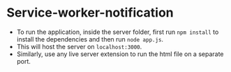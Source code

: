 # Service-worker-notification

- To run the application, inside the server folder, first run `npm install` to install the dependencies and then run `node app.js`. 
- This will host the server on `localhost:3000`.
- Similarly, use any live server extension to run the html file on a separate port.
